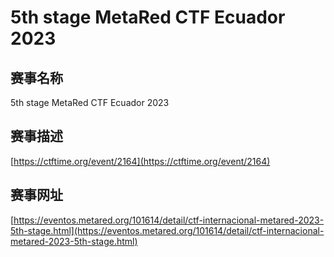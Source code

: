 # 5th stage MetaRed CTF Ecuador 2023

## 赛事名称

5th stage MetaRed CTF Ecuador 2023

## 赛事描述

[https://ctftime.org/event/2164](https://ctftime.org/event/2164)

## 赛事网址

[https://eventos.metared.org/101614/detail/ctf-internacional-metared-2023-5th-stage.html](https://eventos.metared.org/101614/detail/ctf-internacional-metared-2023-5th-stage.html)